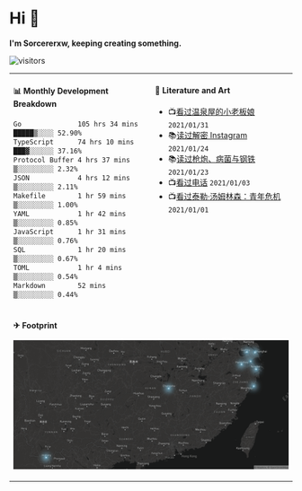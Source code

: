 # Hi 👋

**I'm Sorcererxw, keeping creating something.**

![visitors](https://visitor-badge.glitch.me/badge?page_id=sorcererxw.sorcererx)

<table width="800px">
<tr>
<td valign="top" width="50%">

#### 📊 Monthly Development Breakdown

<!--START_SECTION:waka-->
```text
Go              105 hrs 34 mins █████▒░░░░ 52.90%
TypeScript      74 hrs 10 mins  ███▓░░░░░░ 37.16%
Protocol Buffer 4 hrs 37 mins   ▒░░░░░░░░░ 2.32%
JSON            4 hrs 12 mins   ▒░░░░░░░░░ 2.11%
Makefile        1 hr 59 mins    ▒░░░░░░░░░ 1.00%
YAML            1 hr 42 mins    ▒░░░░░░░░░ 0.85%
JavaScript      1 hr 31 mins    ▒░░░░░░░░░ 0.76%
SQL             1 hr 20 mins    ▒░░░░░░░░░ 0.67%
TOML            1 hr 4 mins     ▒░░░░░░░░░ 0.54%
Markdown        52 mins         ▒░░░░░░░░░ 0.44%
```
<!--END_SECTION:waka-->

<td valign="top" width="50%">

#### 💃 Literature and Art

<!--START_SECTION:douban-->
* 📺[看过温泉屋的小老板娘](http://movie.douban.com/subject/30205667/) <code>2021/01/31</code>
* 📚[读过解密 Instagram](https://book.douban.com/subject/35252483/) <code>2021/01/24</code>
* 📚[读过枪炮、病菌与钢铁](https://book.douban.com/subject/1813841/) <code>2021/01/23</code>
* 📺[看过电话](http://movie.douban.com/subject/30346025/) <code>2021/01/03</code>
* 📺[看过泰勒·汤姆林森：青年危机](http://movie.douban.com/subject/34979178/) <code>2021/01/01</code>

<!--END_SECTION:douban-->

</td>
</tr>
<tr>
<td colspan="2">

#### ✈ Footprint

![footprint](./footprint.png)

</td>
</tr>
</table>


